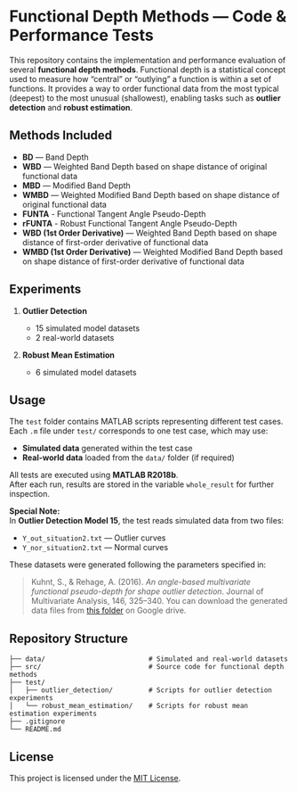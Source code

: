 # Functional Depth Methods — Code & Performance Tests

This repository contains the implementation and performance evaluation of several **functional depth methods**. Functional depth is a statistical concept used to measure how “central” or “outlying” a function is within a set of functions. It provides a way to order functional data from the most typical (deepest) to the most unusual (shallowest), enabling tasks such as **outlier detection** and **robust estimation**.

## Methods Included
- **BD** — Band Depth  
- **WBD** — Weighted Band Depth based on shape distance of original functional data
- **MBD** — Modified Band Depth  
- **WMBD** — Weighted Modified Band Depth based on shape distance of original functional data  
- **FUNTA**  - Functional Tangent Angle Pseudo-Depth
- **rFUNTA**  - Robust Functional Tangent Angle Pseudo-Depth
- **WBD (1st Order Derivative)** — Weighted Band Depth based on shape distance of first-order derivative of functional data
- **WMBD (1st Order Derivative)** — Weighted Modified Band Depth based on shape distance of first-order derivative of functional data

## Experiments
1. **Outlier Detection**
   - 15 simulated model datasets  
   - 2 real-world datasets  

2. **Robust Mean Estimation**
   - 6 simulated model datasets  

## Usage
The `test` folder contains MATLAB scripts representing different test cases.  
Each `.m` file under `test/` corresponds to one test case, which may use:
- **Simulated data** generated within the test case  
- **Real-world data** loaded from the `data/` folder (if required)  

All tests are executed using **MATLAB R2018b**.  
After each run, results are stored in the variable `whole_result` for further inspection.

**Special Note:**  
In **Outlier Detection Model 15**, the test reads simulated data from two files:
- `Y_out_situation2.txt` — Outlier curves  
- `Y_nor_situation2.txt` — Normal curves  

These datasets were generated following the parameters specified in:  
> Kuhnt, S., & Rehage, A. (2016). *An angle-based multivariate functional pseudo-depth for shape outlier detection*. Journal of Multivariate Analysis, 146, 325–340.
You can download the generated data files from [this folder](https://drive.google.com/drive/folders/1ejKdfcdb1HbNSCe9rpPAiWkkUcqqPjSX?usp=share_link) on Google drive.

## Repository Structure
```plaintext
├── data/                          # Simulated and real-world datasets
├── src/                           # Source code for functional depth methods
├── test/
│   ├── outlier_detection/         # Scripts for outlier detection experiments
│   └── robust_mean_estimation/    # Scripts for robust mean estimation experiments
├── .gitignore
└── README.md
```

## License
This project is licensed under the [MIT License](LICENSE).
